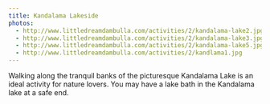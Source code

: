 ```yaml
---
title: Kandalama Lakeside
photos:
  - http://www.littledreamdambulla.com/activities/2/kandalama-lake2.jpg
  - http://www.littledreamdambulla.com/activities/2/kandalama-lake3.jpg
  - http://www.littledreamdambulla.com/activities/2/kandalama-lake5.jpg
  - http://www.littledreamdambulla.com/activities/2/kandlama1.jpg
---
```


Walking along the tranquil banks of the picturesque Kandalama Lake is an ideal activity for nature lovers. You may have a lake bath in the Kandalama lake at a safe end.
